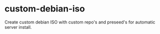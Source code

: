 # custom-debian-iso
Create custom debian ISO with custom repo's and preseed's for automatic server install. 
